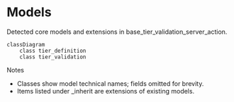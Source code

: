 # Models

Detected core models and extensions in base_tier_validation_server_action.

```mermaid
classDiagram
    class tier_definition
    class tier_validation
```

Notes
- Classes show model technical names; fields omitted for brevity.
- Items listed under _inherit are extensions of existing models.
